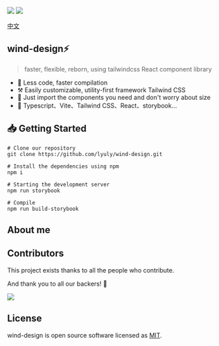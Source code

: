 <img src="https://img.shields.io/tokei/lines/github/lyuly/wind-design"> <img src="https://img.shields.io/github/last-commit/lyuly/wind-design">

[中文](./README_CN.md)

## wind-design⚡️

> faster, flexible, reborn, using tailwindcss React component library

- 🚀 Less code, faster compilation
- ⚒️ Easily customizable, utility-first framework Tailwind CSS
- 🌲 Just import the components you need and don't worry about size
- 🎉 Typescript、Vite、Tailwind CSS、React、storybook...

## 📥 Getting Started

```shell
# Clone our repository
git clone https://github.com/lyuly/wind-design.git

# Install the dependencies using npm
npm i

# Starting the development server
npm run storybook

# Compile
npm run build-storybook
```

## About me

## Contributors

This project exists thanks to all the people who contribute.

And thank you to all our backers! 🙏

<a href="https://github.com/lyuly/wind-design/graphs/contributors">
  <img src="https://contrib.rocks/image?repo=lyuly/wind-design" />
</a>

## License

wind-design is open source software licensed as [MIT](./LICENSE).
